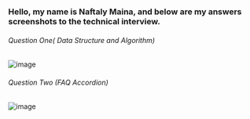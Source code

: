 ### Hello, my name is Naftaly Maina, and below are my answers screenshots to the technical interview.
###### Question One( Data Structure and Algorithm)
![image](https://github.com/user-attachments/assets/5a2c843c-af6a-4539-9090-2b84456b04f4)

###### Question Two (FAQ Accordion)
![image](https://github.com/user-attachments/assets/d3c24506-2c80-42b1-a11a-b6bdd713ddc3)
